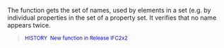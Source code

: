 The function gets the set of names, used by elements in a set (e.g. by individual properties in the set of a property set. It verifies that no name appears twice.

<!-- end of short definition -->


> <small><font color="#0000FF">HISTORY  New function in
Release IFC2x2</font></small>

